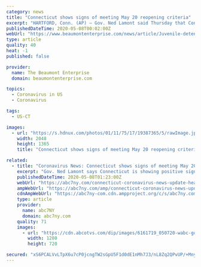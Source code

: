 ```yaml
---
category: news
title: "Connecticut shows signs of meeting May 20 reopening criteria"
excerpt: "HARTFORD, Conn. (AP) — Gov. Ned Lamont said Thursday that Connecticut is showing positive signs it can meet criteria set for the state's planned May 20 initial reopening date, noting how hospitalizations for COVID-19 continue to decline and the state is ..."
publishedDateTime: 2020-05-08T00:02:00Z
webUrl: "https://www.beaumontenterprise.com/news/article/Juvenile-detention-center-workers-call-for-more-15254043.php"
type: article
quality: 40
heat: -1
published: false

provider:
  name: The Beaumont Enterprise
  domain: beaumontenterprise.com

topics:
  - Coronavirus in US
  - Coronavirus

tags:
  - US-CT

images:
  - url: "https://s.hdnux.com/photos/01/11/75/17/19387365/5/rawImage.jpg"
    width: 2048
    height: 1365
    title: "Connecticut shows signs of meeting May 20 reopening criteria"

related:
  - title: "Coronavirus News: Connecticut shows signs of meeting May 20 reopening criteria"
    excerpt: "Gov. Ned Lamont says Connecticut is showing positive signs it can meet criteria set for the planned May 20 initial reopening date."
    publishedDateTime: 2020-05-08T01:23:00Z
    webUrl: "https://abc7ny.com/connecticut-coronavirus-news-update-health/6161713/"
    ampWebUrl: "https://abc7ny.com/amp/connecticut-coronavirus-news-update-health/6161713/"
    cdnAmpWebUrl: "https://abc7ny-com.cdn.ampproject.org/c/s/abc7ny.com/amp/connecticut-coronavirus-news-update-health/6161713/"
    type: article
    provider:
      name: abc7NY
      domain: abc7ny.com
    quality: 71
    images:
      - url: "https://cdn.abcotvs.com/dip/images/6161719_050720-wabc-gov-lamont-covid-img.jpg"
        width: 1280
        height: 720

secured: "xS6PCALVvLTpX6u7cP0jcngTW2sGpU5F1d0dE1nMh7J3/nL8Zq2QPvUP/+MnydVhzLlpz17i6B/zLmXmre3suexW/jZBcnO3u3piTTGU0Ps+5wvNv09gIqbl88ViOKeyZ7a+qg5sbm1AMa8FUZlQ4rkMeTuriIa5AmuRwYaV3He68ZIfBwruw0nyOMN7AeG+HT+HcV+zVQvdQVs30bpXenYgYWJyoZES3nGsBmNOQxB61cjjISF0cBXdPqN7d9ASQmZdnLcNLoyv2mSOCxj6f5YINjQdnNIOj7zAbyoSfhmBF4ji4tP+Bexl4zZuXr49;lyxF/AdvY2NS1VV+vWPg2g=="
---
```


